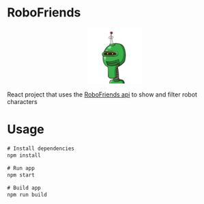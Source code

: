 # RoboFriends

<p align="center">
<img src="https://github.com/bayek0fsiwa/Robo-Friends/blob/updated/public/chelseyrobo.png"
height="130">
</p>


React project that uses the [RoboFriends api](https://robohash.org/) to show and filter robot characters

# Usage

```
# Install dependencies
npm install
```

```
# Run app
npm start
```

```
# Build app
npm run build
```